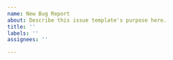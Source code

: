 ```yaml
---
name: New Bug Report
about: Describe this issue template's purpose here.
title: ''
labels: ''
assignees: ''

---
```



